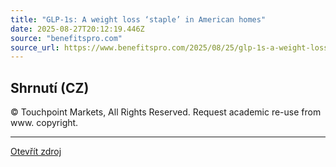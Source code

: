 ```yaml
---
title: "GLP-1s: A weight loss ‘staple’ in American homes"
date: 2025-08-27T20:12:19.446Z
source: "benefitspro.com"
source_url: https://www.benefitspro.com/2025/08/25/glp-1s-a-weight-loss-staple-in-american-homes/
---
```


## Shrnutí (CZ)
© Touchpoint Markets, All Rights Reserved. Request academic re-use from
    www. copyright.

---

[Otevřít zdroj](https://www.benefitspro.com/2025/08/25/glp-1s-a-weight-loss-staple-in-american-homes/)

